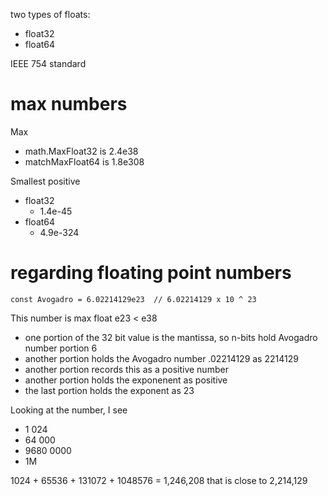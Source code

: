 two types of floats:

* float32
* float64

IEEE 754 standard

# max numbers

Max

* math.MaxFloat32 is 2.4e38
* matchMaxFloat64 is 1.8e308

Smallest positive

* float32
  - 1.4e-45
* float64
  - 4.9e-324


# regarding floating point numbers

```
const Avogadro = 6.02214129e23  // 6.02214129 x 10 ^ 23
```

This number is max float e23 < e38  

* one portion of the 32 bit value is the mantissa, so n-bits hold Avogadro
number portion 6
* another portion holds the Avogadro number .02214129 as 2214129
* another portion records this as a positive number
* another portion holds the exponenent as positive
* the last portion holds the exponent as 23 

Looking at the number, I see

* 1 024
* 64 000
* 9680 0000
* 1M

1024 + 65536 + 131072 + 1048576 = 1,246,208 that is close to 2,214,129



